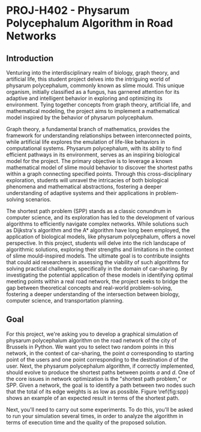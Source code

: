 # PROJ-H402 - Physarum Polycephalum Algorithm in Road Networks
## Introduction
Venturing into the interdisciplinary realm of biology, graph theory, and artificial life, this student project delves into the intriguing world of physarum polycephalum, commonly known as slime mould. This unique organism, initially classified as a fungus, has garnered attention for its adaptive and intelligent behavior in exploring and optimizing its environment. Tying together concepts from graph theory, artificial life, and mathematical modeling, the project aims to implement a mathematical model inspired by the behavior of physarum polycephalum.

Graph theory, a fundamental branch of mathematics, provides the framework for understanding relationships between interconnected points, while artificial life explores the emulation of life-like behaviors in computational systems. Physarum polycephalum, with its ability to find efficient pathways in its environment, serves as an inspiring biological model for the project. The primary objective is to leverage a known mathematical model of slime mould behavior to discover the shortest paths within a graph connecting specified points. Through this cross-disciplinary exploration, students will unravel the intricacies of both biological phenomena and mathematical abstractions, fostering a deeper understanding of adaptive systems and their applications in problem-solving scenarios.

The shortest path problem (SPP) stands as a classic conundrum in computer science, and its exploration has led to the development of various algorithms to efficiently navigate complex networks. While solutions such as Dijkstra's algorithm and the A* algorithm have long been employed, the application of biological models, like physarum polycephalum, offers a novel perspective. In this project, students will delve into the rich landscape of algorithmic solutions, exploring their strengths and limitations in the context of slime mould-inspired models. The ultimate goal is to contribute insights that could aid researchers in assessing the viability of such algorithms for solving practical challenges, specifically in the domain of car-sharing. By investigating the potential application of these models in identifying optimal meeting points within a real road network, the project seeks to bridge the gap between theoretical concepts and real-world problem-solving, fostering a deeper understanding of the intersection between biology, computer science, and transportation planning.

## Goal

For this project, we're asking you to develop a graphical simulation of physarum polycephalum algorithm on the road network of the city of Brussels in Python. We want you to select two random points in this network, in the context of car-sharing, the point $a$ corresponding to starting point of the users and one point corresponding to the destination $d$ of the user. Next, the physarum polycephalum algorithm, if correctly implemented, should evolve to produce the shortest paths between points $a$ and $d$. One of the core issues in network optimization is the "shortest path problem," or SPP. Given a network, the goal is to identify a path between two nodes such that the total of its edge weights is as low as possible. Figure \ref{fig:spp} shows an example of an expected result in terms of the shortest path.

Next, you'll need to carry out some experiments. To do this, you'll be asked to run your simulation several times, in order to analyze the algorithm in terms of execution time and the quality of the proposed solution.
